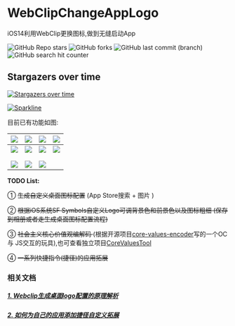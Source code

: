 # WebClipChangeAppLogo

iOS14利用WebClip更换图标,做到无缝启动App 

<p>
    <img alt="GitHub Repo stars" src="https://img.shields.io/github/stars/wangguibin/WebClipChangeAppLogo?color=green&label=stars%20%E2%98%86&logo=star&logoColor=white&style=flat-square">
    <img alt="GitHub forks" src="https://img.shields.io/github/forks/wangguibin/WebClipChangeAppLogo?style=social">
    <img alt="GitHub last commit (branch)" src="https://img.shields.io/github/last-commit/wangguibin/WebClipChangeAppLogo/main">
    <img alt="GitHub search hit counter" src="https://img.shields.io/github/search/wangguibin/WebClipChangeAppLogo/webclip?color=red&style=flat-square">
</p>


## Stargazers over time

[![Stargazers over time](https://starchart.cc/wangguibin/WebClipChangeAppLogo.svg)](https://starchart.cc/wangguibin/WebClipChangeAppLogo)
      
[![Sparkline](https://stars.medv.io/Wangguibin/WebClipChangeAppLogo.svg)](https://stars.medv.io/Wangguibin/WebClipChangeAppLogo)


目前已有功能如图: 

| ![](https://cdn.jsdelivr.net/gh/WangGuibin/WebClipChangeAppLogo/images/icon00001.png) | ![](https://cdn.jsdelivr.net/gh/WangGuibin/WebClipChangeAppLogo/images/icon00002.png) | ![](https://cdn.jsdelivr.net/gh/WangGuibin/WebClipChangeAppLogo/images/icon00003.png) | ![](https://cdn.jsdelivr.net/gh/WangGuibin/WebClipChangeAppLogo/images/icon00004.png) |
| ------------------------------------------------------------ | ------------------------------------------------------------ | ------------------------------------------------------------ | ------------------------------------------------------------ |
| ![](https://cdn.jsdelivr.net/gh/WangGuibin/WebClipChangeAppLogo/images/icon00005.png) | ![](https://cdn.jsdelivr.net/gh/WangGuibin/WebClipChangeAppLogo/images/icon00006.png) | ![](https://cdn.jsdelivr.net/gh/WangGuibin/WebClipChangeAppLogo/images/icon00007.png) | ![](https://cdn.jsdelivr.net/gh/WangGuibin/WebClipChangeAppLogo/images/icon00008.png) |
|                                                              |                                                              |                                                              |                                                              |
|                                                              |                                                              |                                                              |                                                              |
![](https://cdn.jsdelivr.net/gh/WangGuibin/WebClipChangeAppLogo/images/icon00009.png) | ![](https://cdn.jsdelivr.net/gh/WangGuibin/WebClipChangeAppLogo/images/icon000010.png) | ![]( https://cdn.jsdelivr.net/gh/WangGuibin/MyFilesRepo/images/20210228194644.png)



**TODO List:**

① <del>生成自定义桌面图标配置</del> (App Store搜索 + 图片 )

② <del>根据iOS系统SF Symbols自定义Logo可调背景色和前景色以及图标粗细 (保存到相册或者走生成桌面图标配置流程)</del>

③ <del>社会主义核心价值观编解码 </del>(根据开源项目[core-values-encoder](https://github.com/sym233/core-values-encoder)写的一个OC 与 JS交互的玩具),也可查看独立项目[CoreValuesTool](https://github.com/WangGuibin/CoreValuesTool)

④ <del>一系列快捷指令(捷径)的应用拓展</del>



### 相关文档

#####   [1. Webclip生成桌面logo配置的原理解析](./WebClipDescription.md)

##### [2. 如何为自己的应用添加捷径自定义拓展](./addshortcuts.md)

